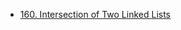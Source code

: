 * [160. Intersection of Two Linked Lists](https://leetcode.com/problems/intersection-of-two-linked-lists/)